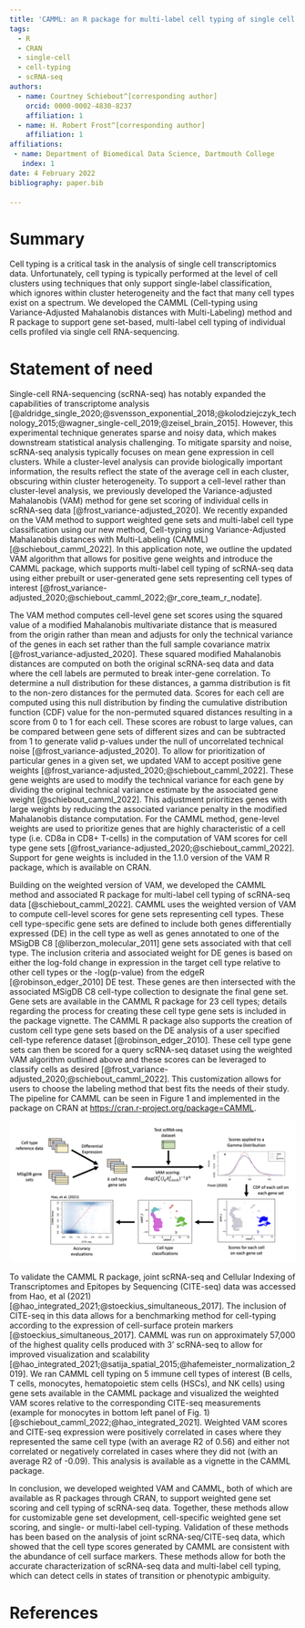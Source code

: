 ```yaml
---
title: 'CAMML: an R package for multi-label cell typing of single cell RNA-sequencing data'
tags:
  - R
  - CRAN
  - single-cell
  - cell-typing
  - scRNA-seq
authors:
  - name: Courtney Schiebout^[corresponding author]
    orcid: 0000-0002-4830-8237
    affiliation: 1 
  - name: H. Robert Frost^[corresponding author]
    affiliation: 1
affiliations:
 - name: Department of Biomedical Data Science, Dartmouth College
   index: 1
date: 4 February 2022
bibliography: paper.bib

---
```


# Summary

Cell typing is a critical task in the analysis of single cell transcriptomics data. Unfortunately, cell typing is typically performed at the level of cell clusters using techniques that only support single-label classification, which ignores within cluster heterogeneity and the fact that many cell types exist on a spectrum. We developed the CAMML (Cell-typing using Variance-Adjusted Mahalanobis distances with Multi-Labeling) method and R package to support gene set-based, multi-label cell typing of individual cells profiled via single cell RNA-sequencing.

# Statement of need

Single-cell RNA-sequencing (scRNA-seq) has notably expanded the capabilities of transcriptome analysis [@aldridge_single_2020;@svensson_exponential_2018;@kolodziejczyk_technology_2015;@wagner_single-cell_2019;@zeisel_brain_2015]. However, this experimental technique generates sparse and noisy data, which makes downstream statistical analysis challenging. To mitigate sparsity and noise, scRNA-seq analysis typically focuses on mean gene expression in cell clusters. While a cluster-level analysis can provide biologically important information, the results reflect the state of the average cell in each cluster, obscuring within cluster heterogeneity. To support a cell-level rather than cluster-level analysis, we previously developed the Variance-adjusted Mahalanobis (VAM) method for gene set scoring of individual cells in scRNA-seq data [@frost_variance-adjusted_2020]. We recently expanded on the VAM method to support weighted gene sets and multi-label cell type classification using our new method, Cell-typing using Variance-Adjusted Mahalanobis distances with Multi-Labeling (CAMML) [@schiebout_camml_2022]. In this application note, we outline the updated VAM algorithm that allows for positive gene weights and introduce the CAMML package, which supports multi-label cell typing of scRNA-seq data using either prebuilt or user-generated gene sets representing cell types of interest [@frost_variance-adjusted_2020;@schiebout_camml_2022;@r_core_team_r_nodate].

The VAM method computes cell-level gene set scores using the squared value of a modified Mahalanobis multivariate distance that is measured from the origin rather than mean and adjusts for only the technical variance of the genes in each set rather than the full sample covariance matrix [@frost_variance-adjusted_2020]. These squared modified Mahalanobis distances are computed on both the original scRNA-seq data and data where the cell labels are permuted to break inter-gene correlation. To determine a null distribution for these distances, a gamma distribution is fit to the non-zero distances for the permuted data. Scores for each cell are computed using this null distribution by finding the cumulative distribution function (CDF) value for the non-permuted squared distances resulting in a score from 0 to 1 for each cell. These scores are robust to large values, can be compared between gene sets of different sizes and can be subtracted from 1 to generate valid p-values under the null of uncorrelated technical noise [@frost_variance-adjusted_2020]. To allow for prioritization of particular genes in a given set, we updated VAM to accept positive gene weights [@frost_variance-adjusted_2020;@schiebout_camml_2022]. These gene weights are used to modify the technical variance for each gene by dividing the original technical variance estimate by the associated gene weight [@schiebout_camml_2022]. This adjustment prioritizes genes with large weights by reducing the associated variance penalty in the modified Mahalanobis distance computation. For the CAMML method, gene-level weights are used to prioritize genes that are highly characteristic of a cell type (i.e. CD8a in CD8+ T-cells) in the computation of VAM scores for cell type gene sets [@frost_variance-adjusted_2020;@schiebout_camml_2022]. Support for gene weights is included in the 1.1.0 version of the VAM R package, which is available on CRAN. 

Building on the weighted version of VAM, we developed the CAMML method and associated R package for multi-label cell typing of scRNA-seq data [@schiebout_camml_2022]. CAMML uses the weighted version of VAM to compute cell-level scores for gene sets representing cell types. These cell type-specific gene sets are defined to include both genes differentially expressed (DE) in the cell type as well as genes annotated to one of the MSigDB C8 [@liberzon_molecular_2011] gene sets associated with that cell type. The inclusion criteria and associated weight for DE genes is based on either the log-fold change in expression in the target cell type relative to other cell types or the -log(p-value) from the edgeR [@robinson_edger_2010] DE test. These genes are then intersected with the associated MSigDB C8 cell-type collection to designate the final gene set. Gene sets are available in the CAMML R package for 23 cell types; details regarding the process for creating these cell type gene sets is included in the package vignette. The CAMML R package also supports the creation of custom cell type gene sets based on the DE analysis of a user specified cell-type reference dataset [@robinson_edger_2010]. These cell type gene sets can then be scored for a query scRNA-seq dataset using the weighted VAM algorithm outlined above and these scores can be leveraged to classify cells as desired [@frost_variance-adjusted_2020;@schiebout_camml_2022]. This customization allows for users to choose the labeling method that best fits the needs of their study. The pipeline for CAMML can be seen in Figure 1 and implemented in the package on CRAN at https://cran.r-project.org/package=CAMML.

![Figure 1. Schematic of CAMML package.\label{fig:Figure 1}](Picture1.png)

To validate the CAMML R package, joint scRNA-seq and Cellular Indexing of Transcriptomes and Epitopes by Sequencing (CITE-seq) data was accessed from Hao, et al (2021) [@hao_integrated_2021;@stoeckius_simultaneous_2017]. The inclusion of CITE-seq in this data allows for a benchmarking method for cell-typing according to the expression of cell-surface protein markers [@stoeckius_simultaneous_2017]. CAMML was run on approximately 57,000 of the highest quality cells produced with 3’ scRNA-seq to allow for improved visualization and scalability [@hao_integrated_2021;@satija_spatial_2015;@hafemeister_normalization_2019]. We ran CAMML cell typing on 5 immune cell types of interest (B cells, T cells, monocytes, hematopoietic stem cells (HSCs), and NK cells) using gene sets available in the CAMML package and visualized the weighted VAM scores relative to the corresponding CITE-seq measurements (example for monocytes in bottom left panel of Fig. 1) [@schiebout_camml_2022;@hao_integrated_2021]. Weighted VAM scores and CITE-seq expression were positively correlated in cases where they represented the same cell type (with an average R2 of 0.56) and either not correlated or negatively correlated in cases where they did not (with an average R2 of -0.09). This analysis is available as a vignette in the CAMML package.

In conclusion, we developed weighted VAM and CAMML, both of which are available as R packages through CRAN, to support weighted gene set scoring and cell typing of scRNA-seq data. Together, these methods allow for customizable gene set development, cell-specific weighted gene set scoring, and single- or multi-label cell-typing. Validation of these methods has been based on the analysis of joint scRNA-seq/CITE-seq data, which showed that the cell type scores generated by CAMML are consistent with the abundance of cell surface markers. These methods allow for both the accurate characterization of scRNA-seq data and multi-label cell typing, which can detect cells in states of transition or phenotypic ambiguity.

# References


